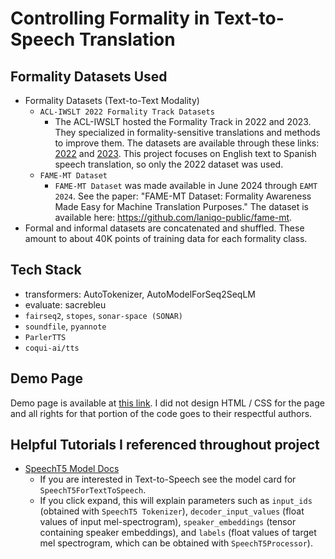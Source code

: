 # Controlling Formality in Text-to-Speech Translation

## Formality Datasets Used
- Formality Datasets (Text-to-Text Modality)
    - `ACL-IWSLT 2022 Formality Track Datasets`
        - The ACL-IWSLT hosted the Formality Track in 2022 and 2023. They specialized in formality-sensitive translations and methods to improve them. The datasets are available through these links: [2022](https://github.com/amazon-science/contrastive-controlled-mt/tree/main/IWSLT2022) and [2023](https://github.com/amazon-science/contrastive-controlled-mt/tree/main/IWSLT2023). This project focuses on English text to Spanish speech translation, so only the 2022 dataset was used.
    - `FAME-MT Dataset`
        - `FAME-MT Dataset` was made available in June 2024 through `EAMT 2024`. See the paper: "FAME-MT Dataset: Formality Awareness Made Easy for Machine Translation Purposes." The dataset is available here: https://github.com/laniqo-public/fame-mt.
- Formal and informal datasets are concatenated and shuffled. These amount to about 40K points of training data for each formality class.

## Tech Stack
- transformers: AutoTokenizer, AutoModelForSeq2SeqLM
- evaluate: sacrebleu
- `fairseq2`, `stopes`, `sonar-space (SONAR)`
- `soundfile`, `pyannote`
- `ParlerTTS`
- `coqui-ai/tts`

## Demo Page
Demo page is available at [this link](https://sophiayk20.github.io/tts-formality-translation).
I did not design HTML / CSS for the page and all rights for that portion of the code goes to their respectful authors.

## Helpful Tutorials I referenced throughout project
- [SpeechT5 Model Docs](https://huggingface.co/docs/transformers/en/model_doc/speecht5)
    - If you are interested in Text-to-Speech see the model card for `SpeechT5ForTextToSpeech`.
    - If you click expand, this will explain parameters such as `input_ids` (obtained with `SpeechT5 Tokenizer`), `decoder_input_values` (float values of input mel-spectrogram), `speaker_embeddings` (tensor containing speaker embeddings), and `labels` (float values of target mel spectrogram, which can be obtained with `SpeechT5Processor`).
